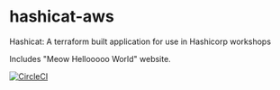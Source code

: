 # hashicat-aws
Hashicat: A terraform built application for use in Hashicorp workshops

Includes "Meow Hellooooo World" website.

[![CircleCI](https://circleci.com/gh/hashicorp/hashicat-aws.svg?style=svg)](https://circleci.com/gh/hashicorp/hashicat-aws)

